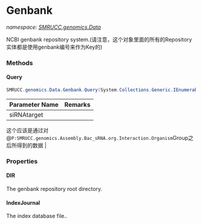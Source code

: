 ﻿# Genbank
_namespace: [SMRUCC.genomics.Data](./index.md)_

NCBI genbank repository system.(请注意，这个对象里面的所有的Repository实体都是使用genbank编号来作为Key的)



### Methods

#### Query
```csharp
SMRUCC.genomics.Data.Genbank.Query(System.Collections.Generic.IEnumerable{SMRUCC.genomics.Assembly.Bac_sRNA.org.Interaction})
```


|Parameter Name|Remarks|
|--------------|-------|
|siRNAtarget|
 这个应该是通过对@``P:SMRUCC.genomics.Assembly.Bac_sRNA.org.Interaction.Organism``Group之后所得到的数据
 |



### Properties

#### DIR
The genbank repository root directory.
#### IndexJournal
The index database file..

